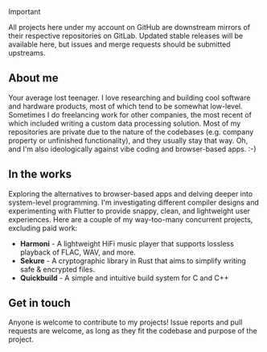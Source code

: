 > [!IMPORTANT]
> All projects here under my account on GitHub are downstream mirrors of their respective repositories on GitLab. Updated stable releases will be available here, but issues and merge requests should be submitted upstreams.

## About me
Your average lost teenager. I love researching and building cool software and hardware products, most of which tend to be somewhat low-level. Sometimes I do freelancing work for other companies, the most recent of which included writing a custom data processing solution. Most of my repositories are private due to the nature of the codebases (e.g. company property or unfinished functionality), and they usually stay that way. Oh, and I'm also ideologically against vibe coding and browser-based apps. :-)

## In the works
Exploring the alternatives to browser-based apps and delving deeper into system-level programming. I'm investigating different compiler designs and experimenting with Flutter to provide snappy, clean, and lightweight user experiences. Here are a couple of my way-too-many concurrent projects, excluding paid work:
- **Harmoni** - A lightweight HiFi music player that supports lossless playback of FLAC, WAV, and more.
- **Sekure** - A cryptographic library in Rust that aims to simplify writing safe & encrypted files.
- **Quickbuild** - A simple and intuitive build system for C and C++

## Get in touch
Anyone is welcome to contribute to my projects! Issue reports and pull requests are welcome, as long as they fit the codebase and purpose of the project.
